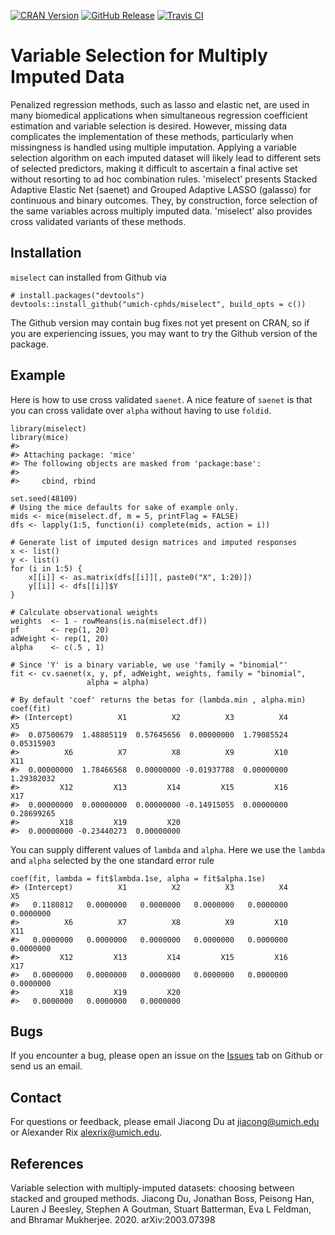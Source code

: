 <!-- Badges -->
[![CRAN
Version](https://img.shields.io/cran/v/miselect?style=flat-square&color=blue&label=CRAN)](https://cran.r-project.org/package=miselect)
[![GitHub
Release](https://img.shields.io/github/v/release/umich-cphds/miselect?include_prereleases&label=Github&style=flat-square&color=blue)](https://github.com/umich-cphds/miselect)
[![Travis
CI](https://img.shields.io/travis/umich-cphds/miselect?style=flat-square)](https://travis-ci.org/umich-cphds/miselect)

Variable Selection for Multiply Imputed Data
============================================

Penalized regression methods, such as lasso and elastic net, are used in
many biomedical applications when simultaneous regression coefficient
estimation and variable selection is desired. However, missing data
complicates the implementation of these methods, particularly when
missingness is handled using multiple imputation. Applying a variable
selection algorithm on each imputed dataset will likely lead to
different sets of selected predictors, making it difficult to ascertain
a final active set without resorting to ad hoc combination rules.
'miselect' presents Stacked Adaptive Elastic Net (saenet) and Grouped
Adaptive LASSO (galasso) for continuous and binary outcomes. They, by
construction, force selection of the same variables across multiply
imputed data. 'miselect' also provides cross validated variants of these
methods.

Installation
------------

`miselect` can installed from Github via

    # install.packages("devtools")
    devtools::install_github("umich-cphds/miselect", build_opts = c())

The Github version may contain bug fixes not yet present on CRAN, so if
you are experiencing issues, you may want to try the Github version of
the package.

Example
-------

Here is how to use cross validated `saenet`. A nice feature of `saenet`
is that you can cross validate over `alpha` without having to use
`foldid`.

    library(miselect)
    library(mice)
    #> 
    #> Attaching package: 'mice'
    #> The following objects are masked from 'package:base':
    #> 
    #>     cbind, rbind

    set.seed(48109)
    # Using the mice defaults for sake of example only.
    mids <- mice(miselect.df, m = 5, printFlag = FALSE)
    dfs <- lapply(1:5, function(i) complete(mids, action = i))

    # Generate list of imputed design matrices and imputed responses
    x <- list()
    y <- list()
    for (i in 1:5) {
        x[[i]] <- as.matrix(dfs[[i]][, paste0("X", 1:20)])
        y[[i]] <- dfs[[i]]$Y
    }

    # Calculate observational weights
    weights  <- 1 - rowMeans(is.na(miselect.df))
    pf       <- rep(1, 20)
    adWeight <- rep(1, 20)
    alpha    <- c(.5 , 1)

    # Since 'Y' is a binary variable, we use 'family = "binomial"'
    fit <- cv.saenet(x, y, pf, adWeight, weights, family = "binomial",
                     alpha = alpha)

    # By default 'coef' returns the betas for (lambda.min , alpha.min)
    coef(fit)
    #> (Intercept)          X1          X2          X3          X4          X5 
    #>  0.07500679  1.48805119  0.57645656  0.00000000  1.79085524  0.05315903 
    #>          X6          X7          X8          X9         X10         X11 
    #>  0.00000000  1.78466568  0.00000000 -0.01937788  0.00000000  1.29382032 
    #>         X12         X13         X14         X15         X16         X17 
    #>  0.00000000  0.00000000  0.00000000 -0.14915055  0.00000000  0.28699265 
    #>         X18         X19         X20 
    #>  0.00000000 -0.23440273  0.00000000

You can supply different values of `lambda` and `alpha`. Here we use the
`lambda` and `alpha` selected by the one standard error rule

    coef(fit, lambda = fit$lambda.1se, alpha = fit$alpha.1se)
    #> (Intercept)          X1          X2          X3          X4          X5 
    #>   0.1180812   0.0000000   0.0000000   0.0000000   0.0000000   0.0000000 
    #>          X6          X7          X8          X9         X10         X11 
    #>   0.0000000   0.0000000   0.0000000   0.0000000   0.0000000   0.0000000 
    #>         X12         X13         X14         X15         X16         X17 
    #>   0.0000000   0.0000000   0.0000000   0.0000000   0.0000000   0.0000000 
    #>         X18         X19         X20 
    #>   0.0000000   0.0000000   0.0000000

Bugs
----

If you encounter a bug, please open an issue on the
[Issues](https://github.com/umich-cphds/miselect/issues) tab on Github
or send us an email.

Contact
-------

For questions or feedback, please email Jiacong Du at
<jiacong@umich.edu> or Alexander Rix <alexrix@umich.edu>.

References
----------

Variable selection with multiply-imputed datasets: choosing between
stacked and grouped methods. Jiacong Du, Jonathan Boss, Peisong Han,
Lauren J Beesley, Stephen A Goutman, Stuart Batterman, Eva L Feldman,
and Bhramar Mukherjee. 2020. arXiv:2003.07398
